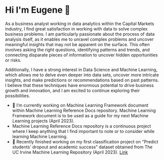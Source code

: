 # Hi I'm Eugene 👋

As a business analyst working in data analytics within the Capital Markets industry, I find great satisfaction in working with data to solve complex business problems. I am particularly passionate about the process of data analysis itself, as it enables me to unravel complex problems and uncover meaningful insights that may not be apparent on the surface. This often involves asking the right questions, identifying patterns and trends, and connecting disparate pieces of information to uncover hidden opportunities or risks.

Additionally, I have a strong interest in Data Science and Machine Learning, which allows me to delve even deeper into data sets, uncover more intricate insights, and make predictions or recommendations based on past patterns. I believe that these techniques have enormous potential to drive business growth and innovation, and I am excited to continue exploring their possibilities.

- 🔭 I’m currently working on Machine Learning Framework document within Machine Learning Reference Docs repository. Machine Learning Framework document is to be used as a guide for my next Machine Learning projects (April 2023). 
-  Machine Learning Reference Docs repository is a continuous project where I keep anything that I find important to note or to consider while learning Machine Learning.
- 💪 Recently finished working on my first classification project on "Predict students' dropout and academic success” dataset obtained from The UC Irvine Machine Learning Repository (April 2023). [Link](https://github.com/eugene-kbl/Predicting-Student-Dropout-and-Academic-Success) 
